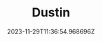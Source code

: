 ---
title: "Dustin"
category: "IndieWeb & Personal Blogs"
site_url: https://0xdstn.site/
feed_url: https://0xdstn.site/index.xml
date: 2023-11-29T11:36:54.968696Z
domain: 0xdstn.site

---